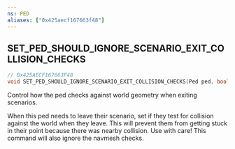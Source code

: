 ```yaml
---
ns: PED
aliases: ["0x425aecf167663f48"]
---
```

## SET_PED_SHOULD_IGNORE_SCENARIO_EXIT_COLLISION_CHECKS

```c
// 0x425AECF167663F48
void SET_PED_SHOULD_IGNORE_SCENARIO_EXIT_COLLISION_CHECKS(Ped ped, bool IgnoreChecks);
```

Control how the ped checks against world geometry when exiting scenarios.

When this ped needs to leave their scenario, set if they test for collision against the world when they leave. This will prevent them from getting stuck in their point because there was nearby collision. Use with care! This command will also ignore the navmesh checks.

